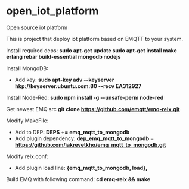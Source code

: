 # open_iot_platform
Open source iot platform

This is project that deploy iot platform based on EMQTT to your system.

Install required deps:
**sudo apt-get update
sudo apt-get install make erlang rebar build-essential mongodb nodejs**


Install MongoDB:
- Add key: **sudo apt-key adv --keyserver hkp://keyserver.ubuntu.com:80 --recv EA312927**

Install Node-Red:
**sudo npm install -g --unsafe-perm node-red**

Get newest EMQ src
**git clone https://github.com/emqtt/emq-relx.git**

Modify MakeFile:
- Add to DEP: **DEPS += emq_mqtt_to_mongodb**
- Add plugin dependency: **dep_emq_mqtt_to_mongodb = https://github.com/iakrevetkho/emq_mqtt_to_mongodb.git**

Modify relx.conf:
- Add plugin load line: **{emq_mqtt_to_mongodb, load},**

Build EMQ with following command:
**cd emq-relx && make**

